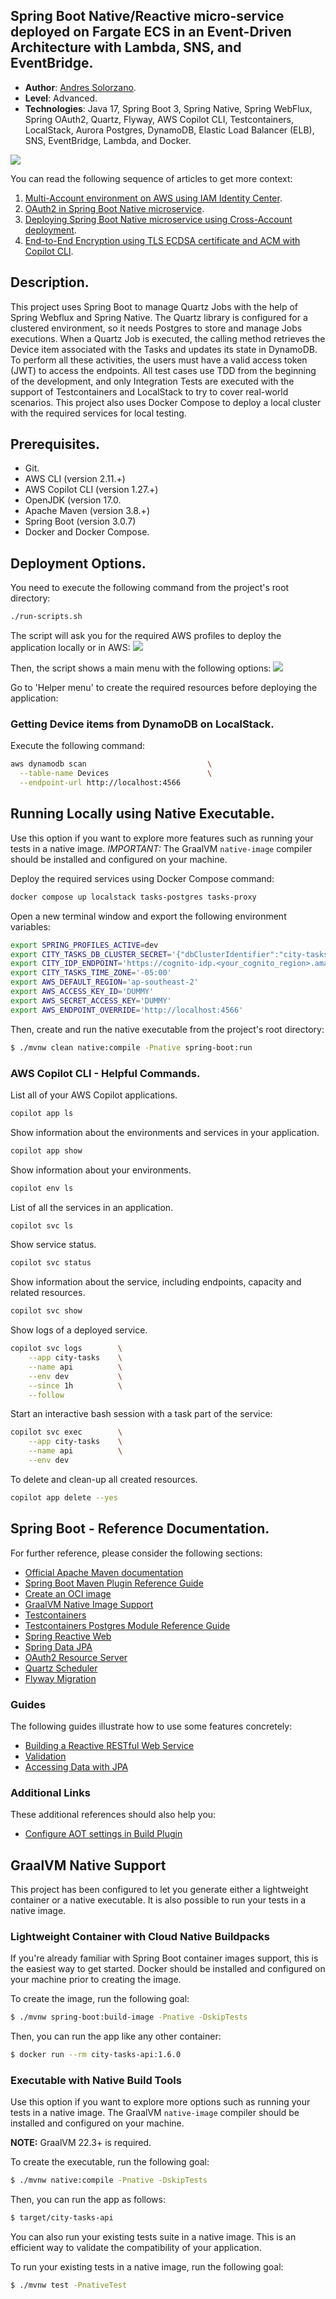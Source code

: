 
## Spring Boot Native/Reactive micro-service deployed on Fargate ECS in an Event-Driven Architecture with Lambda, SNS, and EventBridge.

* **Author**: [Andres Solorzano](https://www.linkedin.com/in/aosolorzano/).
* **Level**: Advanced.
* **Technologies**: Java 17, Spring Boot 3, Spring Native, Spring WebFlux, Spring OAuth2, Quartz, Flyway, AWS Copilot CLI, Testcontainers, LocalStack, Aurora Postgres, DynamoDB, Elastic Load Balancer (ELB), SNS, EventBridge, Lambda, and Docker.

![](utils/docs/images/solution_architecture_v3.png)

You can read the following sequence of articles to get more context:

1. [Multi-Account environment on AWS using IAM Identity Center](https://aosolorzano.medium.com/implementing-a-multi-account-environment-with-aws-organizations-and-the-iam-identity-center-d1cdb40bdf4d).
2. [OAuth2 in Spring Boot Native microservice](https://aosolorzano.medium.com/oauth2-in-spring-boot-native-reactive-microservice-with-amazon-cognito-as-oidc-service-c454d84a5234).
3. [Deploying Spring Boot Native microservice using Cross-Account deployment](https://aosolorzano.medium.com/spring-boot-native-microservice-on-ecs-fargate-using-aws-copilot-cli-for-cross-account-deployment-73b1836f21f7).
4. [End-to-End Encryption using TLS ECDSA certificate and ACM with Copilot CLI](https://aosolorzano.medium.com/end-to-end-encryption-using-tls-ecdsa-certificate-acm-and-aws-copilot-cli-64f5daafe977).

## Description.
This project uses Spring Boot to manage Quartz Jobs with the help of Spring Webflux and Spring Native.
The Quartz library is configured for a clustered environment, so it needs Postgres to store and manage Jobs executions.
When a Quartz Job is executed, the calling method retrieves the Device item associated with the Tasks and updates its state in DynamoDB.
To perform all these activities, the users must have a valid access token (JWT) to access the endpoints.
All test cases use TDD from the beginning of the development, and only Integration Tests are executed with the support of Testcontainers and LocalStack to try to cover real-world scenarios.
This project also uses Docker Compose to deploy a local cluster with the required services for local testing.

## Prerequisites.
- Git.
- AWS CLI (version 2.11.+)
- AWS Copilot CLI (version 1.27.+)
- OpenJDK (version 17.0. 
- Apache Maven (version 3.8.+)
- Spring Boot (version 3.0.7)
- Docker and Docker Compose.

## Deployment Options.
You need to execute the following command from the project's root directory:
```bash
./run-scripts.sh
```

The script will ask you for the required AWS profiles to deploy the application locally or in AWS:
![](utils/docs/images/bash_script_entering_variables.png)

Then, the script shows a main menu with the following options:
![](utils/docs/images/bash_script_main_menu.png)

Go to 'Helper menu' to create the required resources before deploying the application:

### Getting Device items from DynamoDB on LocalStack.
Execute the following command:
```bash
aws dynamodb scan                           \
  --table-name Devices                      \
  --endpoint-url http://localhost:4566
```

## Running Locally using Native Executable.
Use this option if you want to explore more features such as running your tests in a native image.
*IMPORTANT:* The GraalVM `native-image` compiler should be installed and configured on your machine.

Deploy the required services using Docker Compose command:
```bash
docker compose up localstack tasks-postgres tasks-proxy
```

Open a new terminal window and export the following environment variables:
```bash
export SPRING_PROFILES_ACTIVE=dev
export CITY_TASKS_DB_CLUSTER_SECRET='{"dbClusterIdentifier":"city-tasks-db-cluster","password":"postgres123","dbname":"CityTasksDB","engine":"postgres","port":5432,"host":"localhost","username":"postgres"}'
export CITY_IDP_ENDPOINT='https://cognito-idp.<your_cognito_region>.amazonaws.com/<your_cognito_user_pool_id>'
export CITY_TASKS_TIME_ZONE='-05:00'
export AWS_DEFAULT_REGION='ap-southeast-2'
export AWS_ACCESS_KEY_ID='DUMMY'
export AWS_SECRET_ACCESS_KEY='DUMMY'
export AWS_ENDPOINT_OVERRIDE='http://localhost:4566'
```

Then, create and run the native executable from the project's root directory:
```bash
$ ./mvnw clean native:compile -Pnative spring-boot:run
```

### AWS Copilot CLI - Helpful Commands.
List all of your AWS Copilot applications.
```bash
copilot app ls
```
Show information about the environments and services in your application.
```bash
copilot app show
```
Show information about your environments.
```bash
copilot env ls
```
List of all the services in an application.
```bash
copilot svc ls
```
Show service status.
```bash
copilot svc status
```
Show information about the service, including endpoints, capacity and related resources.
```bash
copilot svc show
```
Show logs of a deployed service.
```bash
copilot svc logs        \
    --app city-tasks    \
    --name api          \
    --env dev           \
    --since 1h          \
    --follow
```
Start an interactive bash session with a task part of the service:
```bash
copilot svc exec        \
    --app city-tasks    \
    --name api          \
    --env dev
```
To delete and clean-up all created resources.
```bash
copilot app delete --yes
```

## Spring Boot - Reference Documentation.
For further reference, please consider the following sections:

* [Official Apache Maven documentation](https://maven.apache.org/guides/index.html)
* [Spring Boot Maven Plugin Reference Guide](https://docs.spring.io/spring-boot/docs/3.1.0/maven-plugin/reference/html/)
* [Create an OCI image](https://docs.spring.io/spring-boot/docs/3.1.0/maven-plugin/reference/html/#build-image)
* [GraalVM Native Image Support](https://docs.spring.io/spring-boot/docs/3.1.0/reference/html/native-image.html#native-image)
* [Testcontainers](https://www.testcontainers.org/)
* [Testcontainers Postgres Module Reference Guide](https://www.testcontainers.org/modules/databases/postgres/)
* [Spring Reactive Web](https://docs.spring.io/spring-boot/docs/3.1.0/reference/htmlsingle/#web.reactive)
* [Spring Data JPA](https://docs.spring.io/spring-boot/docs/3.1.0/reference/htmlsingle/#data.sql.jpa-and-spring-data)
* [OAuth2 Resource Server](https://docs.spring.io/spring-security/reference/reactive/oauth2/resource-server/)
* [Quartz Scheduler](https://docs.spring.io/spring-boot/docs/3.1.0/reference/htmlsingle/#io.quartz)
* [Flyway Migration](https://docs.spring.io/spring-boot/docs/3.1.0/reference/htmlsingle/#howto.data-initialization.migration-tool.flyway)

### Guides
The following guides illustrate how to use some features concretely:

* [Building a Reactive RESTful Web Service](https://spring.io/guides/gs/reactive-rest-service/)
* [Validation](https://spring.io/guides/gs/validating-form-input/)
* [Accessing Data with JPA](https://spring.io/guides/gs/accessing-data-jpa/)

### Additional Links
These additional references should also help you:

* [Configure AOT settings in Build Plugin](https://docs.spring.io/spring-boot/docs/3.1.0/maven-plugin/reference/htmlsingle/#aot)


## GraalVM Native Support
This project has been configured to let you generate either a lightweight container or a native executable.
It is also possible to run your tests in a native image.

### Lightweight Container with Cloud Native Buildpacks
If you're already familiar with Spring Boot container images support, this is the easiest way to get started.
Docker should be installed and configured on your machine prior to creating the image.

To create the image, run the following goal:

```bash
$ ./mvnw spring-boot:build-image -Pnative -DskipTests
```

Then, you can run the app like any other container:

```bash
$ docker run --rm city-tasks-api:1.6.0
```

### Executable with Native Build Tools
Use this option if you want to explore more options such as running your tests in a native image.
The GraalVM `native-image` compiler should be installed and configured on your machine.

**NOTE:** GraalVM 22.3+ is required.

To create the executable, run the following goal:

```bash
$ ./mvnw native:compile -Pnative -DskipTests
```

Then, you can run the app as follows:
```bash
$ target/city-tasks-api
```

You can also run your existing tests suite in a native image.
This is an efficient way to validate the compatibility of your application.

To run your existing tests in a native image, run the following goal:

```bash
$ ./mvnw test -PnativeTest
```
